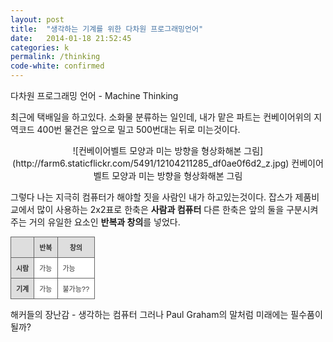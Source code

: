 ```yaml
---
layout: post
title:  "생각하는 기계를 위한 다차원 프로그래밍언어"
date:   2014-01-18 21:52:45
categories: k
permalink: /thinking
code-white: confirmed
---
```

<style type="text/css">
table.gridtable {
	font-family: verdana,arial,sans-serif;
	font-size:11px;
	color:#333333;
	border-width: 1px;
	border-color: #666666;
	border-collapse: collapse;
}
table.gridtable th {
	border-width: 1px;
	padding: 8px;
	border-style: solid;
	border-color: #666666;
	background-color: #dedede;
}
table.gridtable td {
	border-width: 1px;
	padding: 8px;
	border-style: solid;
	border-color: #666666;
	background-color: #ffffff;
}
</style>

다차원 프로그래밍 언어 - Machine Thinking

최근에 택배일을 하고있다. 소화물 분류하는 일인데, 내가 맡은 파트는 컨베이어위의 지역코드 400번 물건은 앞으로 밀고 500번대는 뒤로 미는것이다.

<center>
![컨베이어벨트 모양과 미는 방향을 형상화해본 그림](http://farm6.staticflickr.com/5491/12104211285_df0ae0f6d2_z.jpg)
컨베이어벨트 모양과 미는 방향을 형상화해본 그림
</center>

그렇다 나는 지극히 컴퓨터가 해야할 짓을 사람인 내가 하고있는것이다. 잡스가 제품비교에서 많이 사용하는 2x2표로 한축은 **사람과 컴퓨터** 다른 한축은 앞의 둘을 구분시켜주는 거의 유일한 요소인 **반복과 창의**를 넣었다.


<table class="gridtable">
<tr>
	<th></th><th>반복</th><th>창의</th>
</tr>
<tr>
	<th>시람</th><td>가능</td><td>가능</td>
</tr>
<tr>
	<th>기계</th><td>가능</td><td>불가능??</td>
</tr>
</table>

해커들의 장난감 - 생각하는 컴퓨터 그러나 Paul Graham의 말처럼 미래에는 필수품이 될까?
